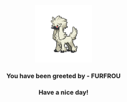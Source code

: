 <p align="center">
            <img src="https://raw.githubusercontent.com/PokeAPI/sprites/master/sprites/pokemon/676.png" width="150" height="150">
          </p>
          <h3 align="center">You have been greeted by - <b>FURFROU</b></h3>
          <h3 align="center">Have a nice day!</h3>
